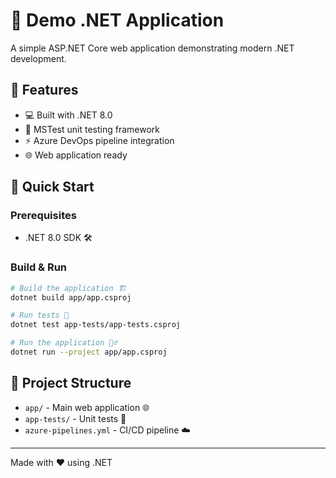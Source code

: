 # 🚀 Demo .NET Application

A simple ASP.NET Core web application demonstrating modern .NET development.

## 🌟 Features

- 💻 Built with .NET 8.0
- 🔧 MSTest unit testing framework
- ⚡ Azure DevOps pipeline integration
- 🌐 Web application ready

## 🚦 Quick Start

### Prerequisites
- .NET 8.0 SDK 🛠️

### Build & Run
```bash
# Build the application 🏗️
dotnet build app/app.csproj

# Run tests 🧪
dotnet test app-tests/app-tests.csproj

# Run the application 🏃‍♂️
dotnet run --project app/app.csproj
```

## 📁 Project Structure

- `app/` - Main web application 🌐
- `app-tests/` - Unit tests 🧪
- `azure-pipelines.yml` - CI/CD pipeline ☁️

---
Made with ❤️ using .NET